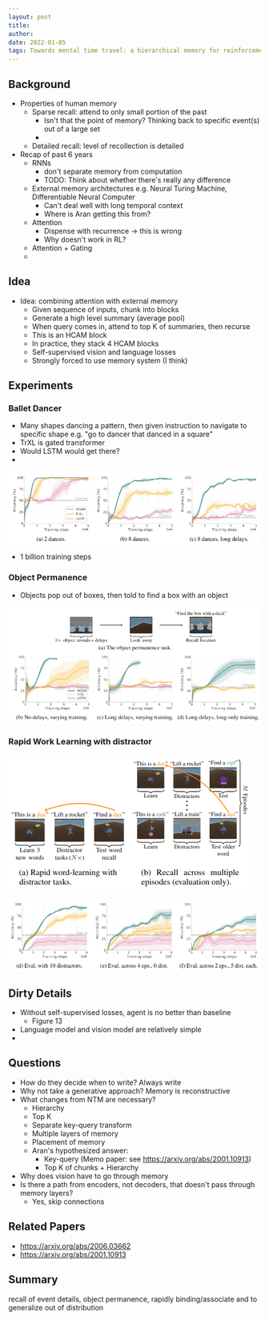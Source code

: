 ```yaml
---
layout: post
title: 
author: 
date: 2022-01-05
tags: Towards mental time travel: a hierarchical memory for reinforcement learning agent
---
```



## Background

- Properties of human memory
  - Sparse recall: attend to only small portion of the past
    - Isn't that the point of memory? Thinking back to specific event(s) out of a large set
    - 
  - Detailed recall: level of recollection is detailed
- Recap of past 6 years
  - RNNs
    - don't separate memory from computation
    - TODO: Think about whether there's really any difference
  - External memory architectures e.g. Neural Turing Machine, Differentiable Neural Computer
    - Can't deal well with long temporal context
    - Where is Aran getting this from?
  - Attention
    - Dispense with recurrence -> this is wrong
    - Why doesn't work in RL?
  - Attention + Gating
  - 


## Idea

- Idea: combining attention with external memory
  - Given sequence of inputs, chunk into blocks
  - Generate a high level summary (average pool)
  - When query comes in, attend to top K of summaries, then recurse
  - This is an HCAM block
  - In practice, they stack 4 HCAM blocks
  - Self-supervised vision and language losses
  - Strongly forced to use memory system (I think) 

## Experiments

### Ballet Dancer

- Many shapes dancing a pattern, then given instruction to navigate to specific
  shape e.g. "go to dancer that danced in a square"
- TrXL is gated transformer
- Would LSTM would get there?
- 

![img.png](../_blog_posts/2022-01-05-hierarchical-time-travel/img.png)

- 1 billion training steps

### Object Permanence

- Objects pop out of boxes, then told to find a box with an object

![img_1.png](../_blog_posts/2022-01-05-hierarchical-time-travel/img_1.png)

### Rapid Work Learning with distractor

![img_2.png](../_blog_posts/2022-01-05-hierarchical-time-travel/img_2.png)

![img_3.png](../_blog_posts/2022-01-05-hierarchical-time-travel/img_3.png)

## Dirty Details
  - Without self-supervised losses, agent is no better than baseline
    - Figure 13
  - Language model and vision model are relatively simple
  - 

## Questions
  - How do they decide when to write? Always write 
  - Why not take a generative approach? Memory is reconstructive
  - What changes from NTM are necessary?
    - Hierarchy
    - Top K
    - Separate key-query transform
    - Multiple layers of memory
    - Placement of memory
    - Aran's hypothesized answer:
      - Key-query (Memo paper: see https://arxiv.org/abs/2001.10913)
      - Top K of chunks + Hierarchy
  - Why does vision have to go through memory
  - Is there a path from encoders, not decoders, that doesn't pass through memory layers?
    - Yes, skip connections


## Related Papers

- https://arxiv.org/abs/2006.03662
- https://arxiv.org/abs/2001.10913

## Summary

recall of event details, object permanence, rapidly binding/associate and
to generalize out of distribution
